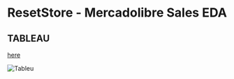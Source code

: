 # ResetStore - Mercadolibre Sales EDA

## TABLEAU

[here](https://public.tableau.com/views/ResetStoreColombia/Dashboard1?:language=es-ES&:display_count=n&:origin=viz_share_link)

![Tableu](https://user-images.githubusercontent.com/60159274/158330809-6f5bd381-d914-45a3-966d-ad109bcf05d7.png)

